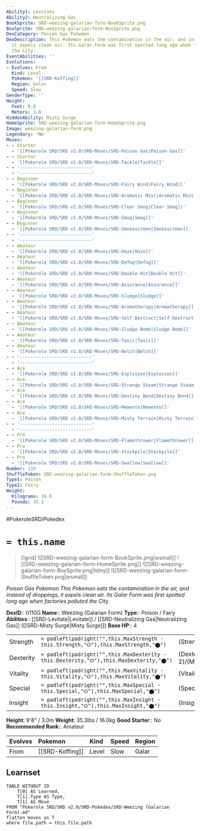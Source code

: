 ```yaml
---
Ability1: Levitate
Ability2: Neutralizing Gas
BookSprite: SRD-weezing-galarian-form-BookSprite.png
BoxSprite: SRD-weezing-galarian-form-BoxSprite.png
DexCategory: Poison Gas Pokemon
DexDescription: This Pokemon eats the contamination in the air, and instead of droppings,
  it expels clean air. Its Galar Form was first spotted long ago when factories polluted
  the City.
EventAbilities: ''
Evolutions:
- Evolves: From
  Kind: Level
  Pokemon: '[[SRD-Koffing]]'
  Region: Galar
  Speed: Slow
GenderType: ''
Height:
  Feet: 9.8
  Meters: 3.0
HiddenAbility: Misty Surge
HomeSprite: SRD-weezing-galarian-form-HomeSprite.png
Image: weezing-galarian-form.png
Legendary: 'No'
Moves:
- - Starter
  - '[[Pokerole SRD/SRD v2.0/SRD-Moves/SRD-Poison Gas|Poison Gas]]'
- - Starter
  - '[[Pokerole SRD/SRD v2.0/SRD-Moves/SRD-Tackle|Tackle]]'
- - '---------------------------'
  - '---------------------------'
- - Beginner
  - '[[Pokerole SRD/SRD v2.0/SRD-Moves/SRD-Fairy Wind|Fairy Wind]]'
- - Beginner
  - '[[Pokerole SRD/SRD v2.0/SRD-Moves/SRD-Aromatic Mist|Aromatic Mist]]'
- - Beginner
  - '[[Pokerole SRD/SRD v2.0/SRD-Moves/SRD-Clear Smog|Clear Smog]]'
- - Beginner
  - '[[Pokerole SRD/SRD v2.0/SRD-Moves/SRD-Smog|Smog]]'
- - Beginner
  - '[[Pokerole SRD/SRD v2.0/SRD-Moves/SRD-Smokescreen|Smokescreen]]'
- - '---------------------------'
  - '---------------------------'
- - Amateur
  - '[[Pokerole SRD/SRD v2.0/SRD-Moves/SRD-Haze|Haze]]'
- - Amateur
  - '[[Pokerole SRD/SRD v2.0/SRD-Moves/SRD-Defog|Defog]]'
- - Amateur
  - '[[Pokerole SRD/SRD v2.0/SRD-Moves/SRD-Double Hit|Double Hit]]'
- - Amateur
  - '[[Pokerole SRD/SRD v2.0/SRD-Moves/SRD-Assurance|Assurance]]'
- - Amateur
  - '[[Pokerole SRD/SRD v2.0/SRD-Moves/SRD-Sludge|Sludge]]'
- - Amateur
  - '[[Pokerole SRD/SRD v2.0/SRD-Moves/SRD-Aromatherapy|Aromatherapy]]'
- - Amateur
  - '[[Pokerole SRD/SRD v2.0/SRD-Moves/SRD-Self Destruct|Self Destruct]]'
- - Amateur
  - '[[Pokerole SRD/SRD v2.0/SRD-Moves/SRD-Sludge Bomb|Sludge Bomb]]'
- - Amateur
  - '[[Pokerole SRD/SRD v2.0/SRD-Moves/SRD-Toxic|Toxic]]'
- - Amateur
  - '[[Pokerole SRD/SRD v2.0/SRD-Moves/SRD-Belch|Belch]]'
- - '---------------------------'
  - '---------------------------'
- - Ace
  - '[[Pokerole SRD/SRD v2.0/SRD-Moves/SRD-Explosion|Explosion]]'
- - Ace
  - '[[Pokerole SRD/SRD v2.0/SRD-Moves/SRD-Strange Steam|Strange Steam]]'
- - Ace
  - '[[Pokerole SRD/SRD v2.0/SRD-Moves/SRD-Destiny Bond|Destiny Bond]]'
- - Ace
  - '[[Pokerole SRD/SRD v2.0/SRD-Moves/SRD-Memento|Memento]]'
- - Ace
  - '[[Pokerole SRD/SRD v2.0/SRD-Moves/SRD-Misty Terrain|Misty Terrain]]'
- - '---------------------------'
  - '---------------------------'
- - Pro
  - '[[Pokerole SRD/SRD v2.0/SRD-Moves/SRD-Flamethrower|Flamethrower]]'
- - Pro
  - '[[Pokerole SRD/SRD v2.0/SRD-Moves/SRD-Stockpile|Stockpile]]'
- - Pro
  - '[[Pokerole SRD/SRD v2.0/SRD-Moves/SRD-Swallow|Swallow]]'
Number: 110
ShuffleToken: SRD-weezing-galarian-form-ShuffleToken.png
Type1: Poison
Type2: Fairy
Weight:
  Kilograms: 16.0
  Pounds: 35.3
---
```


#PokeroleSRD/Pokedex

# `= this.name`

> [!grid]
> ![[SRD-weezing-galarian-form-BookSprite.png|wsmall]]
> ![[SRD-weezing-galarian-form-HomeSprite.png]]
> ![[SRD-weezing-galarian-form-BoxSprite.png|htiny]]
> ![[SRD-weezing-galarian-form-ShuffleToken.png|wsmall]]


*Poison Gas Pokemon*
*This Pokemon eats the contamination in the air, and instead of droppings, it expels clean air. Its Galar Form was first spotted long ago when factories polluted the City.*

**DexID**:: 0110G
**Name**:: Weezing (Galarian Form)
**Type**:: Poison / Fairy
**Abilities**:: [[SRD-Levitate|Levitate]] / [[SRD-Neutralizing Gas|Neutralizing Gas]] ([[SRD-Misty Surge|Misty Surge]])
**Base HP**:: 4

|           |                                                                                        |                                          |
| --------- | -------------------------------------------------------------------------------------- | ---------------------------------------- |
| Strength  | `= padleft(padright("",this.MaxStrength - this.Strength,"⭘"),this.MaxStrength,"⬤")`    | (Strength::2)/(MaxStrength::5)   |
| Dexterity | `= padleft(padright("",this.MaxDexterity - this.Dexterity,"⭘"),this.MaxDexterity,"⬤")` | (Dexterity:: 2)/(MaxDexterity::4) |
| Vitality  | `= padleft(padright("",this.MaxVitality - this.Vitality,"⭘"),this.MaxVitality,"⬤")`    | (Vitality::3)/(MaxVitality::7)   |
| Special   | `= padleft(padright("",this.MaxSpecial - this.Special,"⭘"),this.MaxSpecial,"⬤")`       | (Special::2)/(MaxSpecial::5)     |
| Insight   | `= padleft(padright("",this.MaxInsight - this.Insight,"⭘"),this.MaxInsight,"⬤")`       | (Insight::2)/(MaxInsight::5)     |

**Height**: 9'8" / 3.0m
**Weight**: 35.3lbs / 16.0kg
**Good Starter**:: No
**Recommended Rank**:: Amateur

| Evolves   | Pokemon         | Kind   | Speed   | Region   |
|:----------|:----------------|:-------|:--------|:---------|
| From      | [[SRD-Koffing]] | Level  | Slow    | Galar    |

## Learnset

```dataview
TABLE WITHOUT ID
    T[0] AS Learned,
    T[1].Type AS Type,
    T[1] AS Move
FROM "Pokerole SRD/SRD v2.0/SRD-Pokedex/SRD-Weezing (Galarian Form).md"
flatten moves as T
where file.path = this.file.path
```
